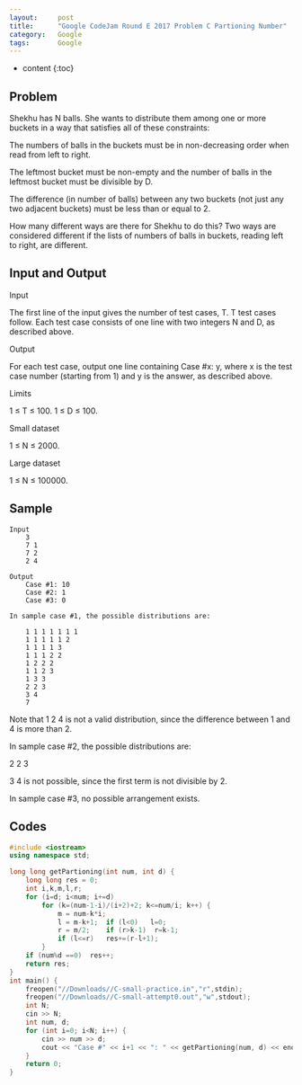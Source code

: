 ```yaml
---
layout:     post
title:      "Google CodeJam Round E 2017 Problem C Partioning Number"
category:   Google 
tags:       Google
---
```

* content
{:toc}

## Problem

Shekhu has N balls. She wants to distribute them among one or more buckets in a way that satisfies all of these constraints:

The numbers of balls in the buckets must be in non-decreasing order when read from left to right.

The leftmost bucket must be non-empty and the number of balls in the leftmost bucket must be divisible by D.

The difference (in number of balls) between any two buckets (not just any two adjacent buckets) must be less than or equal to 2.

How many different ways are there for Shekhu to do this? Two ways are considered different if the lists of numbers of balls in buckets, reading left to right, are different.

## Input and Output
Input

The first line of the input gives the number of test cases, T.
T test cases follow. Each test case consists of one line with two integers N and D, as described above.

Output

For each test case, output one line containing Case #x: y, where x is the test case number (starting from 1) and y is the answer, as described above.

Limits

1 ≤ T ≤ 100.
1 ≤ D ≤ 100.

Small dataset

1 ≤ N ≤ 2000.

Large dataset

1 ≤ N ≤ 100000.

## Sample
```
Input 
	3
	7 1
	7 2
	2 4

Output 
	Case #1: 10
	Case #2: 1
	Case #3: 0

In sample case #1, the possible distributions are:

	1 1 1 1 1 1 1
	1 1 1 1 1 2
	1 1 1 1 3
	1 1 1 2 2
	1 2 2 2
	1 1 2 3
	1 3 3
	2 2 3
	3 4
	7
```

Note that 1 2 4 is not a valid distribution, since the difference between 1 and 4 is more than 2.

In sample case #2, the possible distributions are:

2 2 3

3 4 is not possible, since the first term is not divisible by 2.

In sample case #3, no possible arrangement exists.

## Codes
```cpp
#include <iostream>
using namespace std;

long long getPartioning(int num, int d) {
    long long res = 0;
    int i,k,m,l,r;
    for (i=d; i<num; i+=d)
        for (k=(num-1-i)/(i+2)+2; k<=num/i; k++) {
            m = num-k*i;
            l = m-k+1;  if (l<0)   l=0;
            r = m/2;    if (r>k-1)  r=k-1;
            if (l<=r)   res+=(r-l+1);
        }
    if (num%d ==0)  res++;
    return res;    
}
int main() {
    freopen("//Downloads//C-small-practice.in","r",stdin);
    freopen("//Downloads//C-small-attempt0.out","w",stdout);
    int N;
    cin >> N;
    int num, d;
    for (int i=0; i<N; i++) {
        cin >> num >> d;
        cout << "Case #" << i+1 << ": " << getPartioning(num, d) << endl;
    }
    return 0;
}
```